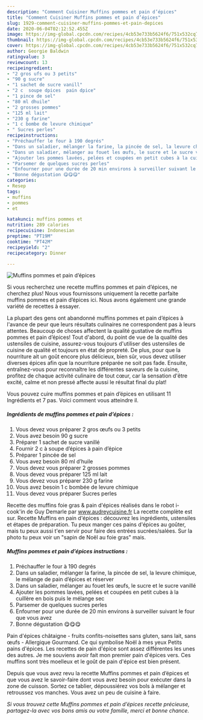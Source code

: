```yaml
---
description: "Comment Cuisiner Muffins pommes et pain d’épices"
title: "Comment Cuisiner Muffins pommes et pain d’épices"
slug: 1929-comment-cuisiner-muffins-pommes-et-pain-depices
date: 2020-06-04T02:12:52.455Z
image: https://img-global.cpcdn.com/recipes/4cb53e733b5624f6/751x532cq70/muffins-pommes-et-pain-depices-photo-principale-de-la-recette.jpg
thumbnail: https://img-global.cpcdn.com/recipes/4cb53e733b5624f6/751x532cq70/muffins-pommes-et-pain-depices-photo-principale-de-la-recette.jpg
cover: https://img-global.cpcdn.com/recipes/4cb53e733b5624f6/751x532cq70/muffins-pommes-et-pain-depices-photo-principale-de-la-recette.jpg
author: Georgie Baldwin
ratingvalue: 3
reviewcount: 13
recipeingredient:
- "2 gros ufs ou 3 petits"
- "90 g sucre"
- "1 sachet de sucre vanill"
- "2 c  soupe dpices  pain dpice"
- "1 pince de sel"
- "80 ml dhuile"
- "2 grosses pommes"
- "125 ml lait"
- "230 g farine"
- "1 c bombe de levure chimique"
- " Sucres perles"
recipeinstructions:
- "Préchauffer le four à 190 degrés"
- "Dans un saladier, mélanger la farine, la pincée de sel, la levure chimique, le mélange de pain d’épices et réserver"
- "Dans un saladier, mélanger au fouet les œufs, le sucre et le sucre vanillé"
- "Ajouter les pommes lavées, pelées et coupées en petit cubes à la cuillère en bois puis le mélange sec"
- "Parsemer de quelques sucres perles"
- "Enfourner pour une durée de 20 min environs à surveiller suivant le four que vous avez"
- "Bonne dégustation 😋😋😋"
categories:
- Resep
tags:
- muffins
- pommes
- et

katakunci: muffins pommes et 
nutrition: 289 calories
recipecuisine: Indonesian
preptime: "PT19M"
cooktime: "PT42M"
recipeyield: "2"
recipecategory: Dinner

---
```



![Muffins pommes et pain d’épices](https://img-global.cpcdn.com/recipes/4cb53e733b5624f6/751x532cq70/muffins-pommes-et-pain-depices-photo-principale-de-la-recette.jpg)

Si vous recherchez une recette muffins pommes et pain d’épices, ne cherchez plus! Nous vous fournissons uniquement la recette parfaite muffins pommes et pain d’épices ici. Nous avons également une grande variété de recettes à essayer.

La plupart des gens ont abandonné muffins pommes et pain d’épices à l'avance de peur que leurs résultats culinaires ne correspondent pas à leurs attentes. Beaucoup de choses affectent la qualité gustative de muffins pommes et pain d’épices! Tout d'abord, du point de vue de la qualité des ustensiles de cuisine, assurez-vous toujours d'utiliser des ustensiles de cuisine de qualité et toujours en état de propreté. De plus, pour que la nourriture ait un goût encore plus délicieux, bien sûr, vous devez utiliser diverses épices afin que la nourriture préparée ne soit pas fade. Ensuite, entraînez-vous pour reconnaître les différentes saveurs de la cuisine, profitez de chaque activité culinaire de tout cœur, car la sensation d'être excité, calme et non pressé affecte aussi le résultat final du plat!

<!--inarticleads1-->

Vous pouvez cuire muffins pommes et pain d’épices en utilisant 11 Ingrédients et 7 pas. Voici comment vous atteindre il.

##### Ingrédients de muffins pommes et pain d’épices :

1. Vous devez vous préparer 2 gros œufs ou 3 petits
1. Vous avez besoin 90 g sucre
1. Préparer 1 sachet de sucre vanillé
1. Fournir 2 c à soupe d’épices à pain d’épice
1. Préparer 1 pincée de sel
1. Vous avez besoin 80 ml d’huile
1. Vous devez vous préparer 2 grosses pommes
1. Vous devez vous préparer 125 ml lait
1. Vous devez vous préparer 230 g farine
1. Vous avez besoin 1 c bombée de levure chimique
1. Vous devez vous préparer  Sucres perles


Recette des muffins foie gras &amp; pain d&#39;épices réalisés dans le robot i-cook&#39;in de Guy Demarle par www.audreycuisine.fr La recette complète est sur. Recette Muffins en pain d&#39;épices : découvrez les ingrédients, ustensiles et étapes de préparation. Tu peux manger ces pains d&#39;épices au goûter, mais tu peux aussi t&#39;en servir pour faire des entrées sucrées/salées. Sur la photo tu peux voir un &#34;sapin de Noël au foie gras&#34; mais. 

<!--inarticleads2-->

##### Muffins pommes et pain d’épices instructions :

1. Préchauffer le four à 190 degrés
1. Dans un saladier, mélanger la farine, la pincée de sel, la levure chimique, le mélange de pain d’épices et réserver
1. Dans un saladier, mélanger au fouet les œufs, le sucre et le sucre vanillé
1. Ajouter les pommes lavées, pelées et coupées en petit cubes à la cuillère en bois puis le mélange sec
1. Parsemer de quelques sucres perles
1. Enfourner pour une durée de 20 min environs à surveiller suivant le four que vous avez
1. Bonne dégustation 😋😋😋


Pain d&#39;épices châtaigne - fruits confits-noisettes  sans gluten, sans lait, sans œufs - Allergique Gourmand. Ce qui symbolise Noël à mes yeux Petits pains d&#39;épices. Les recettes de pain d&#39;épice sont assez différentes les unes des autres. Je me souviens avoir fait mon premier pain d&#39;épices vers. Ces muffins sont très moelleux et le goût de pain d&#39;épice est bien présent. 

<!--inarticleads1-->

<p>
Depuis que vous avez revu la recette Muffins pommes et pain d’épices et que vous avez le savoir-faire dont vous avez besoin pour exécuter dans la zone de cuisson. Sortez ce tablier, dépoussiérez vos bols à mélanger et retroussez vos manches. Vous avez un peu de cuisine à faire.
</p>

<p>
<i>Si vous trouvez cette Muffins pommes et pain d’épices recette précieuse, partagez-la avec vos bons amis ou votre famille, merci et bonne chance.</i>
</p>
